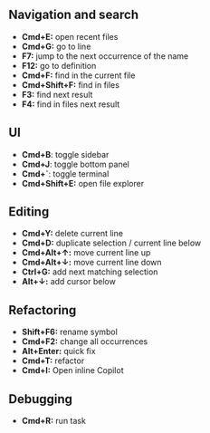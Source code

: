 ## Navigation and search

* **Cmd+E:** open recent files
* **Cmd+G:** go to line
* **F7:** jump to the next occurrence of the name
* **F12:** go to definition
* **Cmd+F:** find in the current file
* **Cmd+Shift+F:** find in files
* **F3:** find next result
* **F4:** find in files next result

## UI

* **Cmd+B**: toggle sidebar
* **Cmd+J**: toggle bottom panel
* **Cmd+`**: toggle terminal
* **Cmd+Shift+E:** open file explorer

## Editing

* **Cmd+Y:** delete current line
* **Cmd+D:** duplicate selection / current line below
* **Cmd+Alt+↑:** move current line up
* **Cmd+Alt+↓:** move current line down
* **Ctrl+G:** add next matching selection
* **Alt+↓:** add cursor below

## Refactoring

* **Shift+F6:** rename symbol
* **Cmd+F2:** change all occurrences
* **Alt+Enter:** quick fix
* **Cmd+T:** refactor
* **Cmd+I:** Open inline Copilot

## Debugging

* **Cmd+R:** run task
